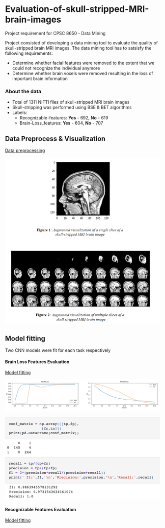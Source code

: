 # Evaluation-of-skull-stripped-MRI-brain-images
Project requirement for CPSC 8650 - Data Mining 

Project consisted of developing a data mining tool to evaluate the quality of skull-stripped brain MRI images. The data mining tool has to satsisfy the following requirements:

- Determine whether facial features were removed to the extent that we could not recognize the individual anymore
- Determine whether brain voxels were removed resulting in the loss of important brain information


### About the data

- Total of 1311 NIFTI files of skull-stripped MRI brain images
- Skull-stripping was performed using BSE & BET algorithms
- Labels:
    + Recognizable-features: **Yes** - 692, **No** - 619
    + Brain-Loss_features: **Yes** - 604, **No** - 707

 ## Data Preprocess & Visualization
 
  [Data preprocessing](https://github.com/ckelaid/Evaluation-of-skull-stripped-MRI-brain-images/blob/main/data_preprocess_01.ipynb)
  
  ![Image](MRI_image.png)
 
 ## Model fitting
 
 Two CNN models were fit for each task respectively
 
 #### Brain Loss Features Evaluation
 
 [Model fitting](https://github.com/ckelaid/Evaluation-of-skull-stripped-MRI-brain-images/blob/main/MODEL_32.ipynb)
 
   ![Image](Images/Evaluation_metrics.png)


   ![Image](Images/Evaluation_metrics2.png)
 
 
 #### Recognizable Features Evaluation
 
 [Model fitting]()
 
